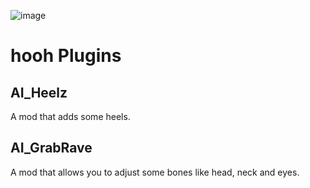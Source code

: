 ![image](https://repository-images.githubusercontent.com/208458400/1e784780-d752-11e9-9248-5f3b16a8f342)

# hooh Plugins

## AI_Heelz

A mod that adds some heels.

## AI_GrabRave

A mod that allows  you to adjust some bones like head, neck and eyes.
